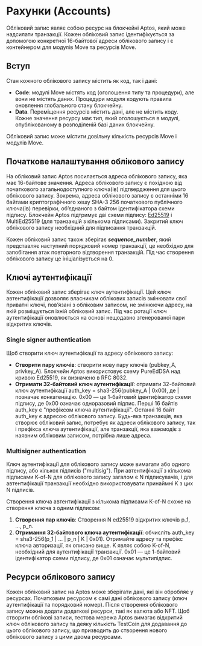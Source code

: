 # Рахунки (Accounts)

Обліковий запис являє собою ресурс на блокчейні Aptos, який може надсилати транзакції. Кожен обліковий запис ідентифікується за допомогою конкретної 16-байтової адреси облікового запису і є контейнером для модулів Move та ресурсів Move.

## Вступ

Стан кожного облікового запису містить як код, так і дані:
+ **Code**: модулі Move містять код (оголошення типу та процедури), але вони не містять даних. Процедури модуля кодують правила оновлення глобального стану блокчейну.
+ **Data**. Переміщення ресурсів містить дані, але не містить коду. Кожне значення ресурсу має тип, який оголошується в модулі, опублікованому в розподіленій базі даних блокчейну.

Обліковий запис може містити довільну кількість ресурсів Move і модулів Move.

## Початкове налаштування облікового запису

На обліковий запис Aptos посилається адреса облікового запису, яка має 16-байтове значення. 
Адреса облікового запису є похідною від початкового загальнодоступного ключа(ів) підтвердження для цього облікового запису. 
Зокрема, адреса облікового запису є останніми 16 байтами криптографічного хешу SHA-3 256 початкового публічного ключа(ів) перевірки, 
об’єднаного з байтом ідентифікатора схеми підпису. 
Блокчейн Aptos підтримує дві схеми підпису: [Ed25519](https://aptos.dev/reference/glossary#ed25519) і MultiEd25519 (для транзакцій з кількома підписами). 
Закритий ключ облікового запису необхідний для підписання транзакцій.

Кожен обліковий запис також зберігає ***sequence_number***, який представляє наступний порядковий номер транзакції, це необхідно для запобігання атак повторного відтворення транзакцій. 
Під час створення облікового запису це ініціалізується на 0.

## Ключі аутентифікації

Кожен обліковий запис зберігає ключ аутентифікації. 
Цей ключ автентифікації дозволяє власникам облікових записів змінювати свої приватні ключі, пов’язані з обліковим записом, не змінюючи адресу, на якій розміщується їхній обліковий запис. 
Під час ротації ключ аутентифікації оновлюється на основі нещодавно згенерованої пари відкритих ключів.

### Single signer authentication

Щоб створити ключ аутентифікації та адресу облікового запису:
+ **Створити пару ключів**: створити нову пару ключів (pubkey_A, privkey_A). Блокчейн Aptos використовує схему PureEdDSA над кривою Ed25519, як визначено в RFC 8032.
+ **Отримати 32-байтовий ключ аутентифікації**: отримати 32-байтовий ключ аутентифікації auth_key = sha3-256(pubkey_A | 0x00), де | позначає конкатенацію. 0x00 — це 1-байтовий ідентифікатор схеми підпису, де 0x00 означає одноразовий підпис. Перші 16 байтів auth_key є "префіксом ключа аутентифікації". Останні 16 байт auth_key є адресою облікового запису. Будь-яка транзакція, яка створює обліковий запис, потребує як адреси облікового запису, так і префікса ключа аутентифікації, але транзакції, яка взаємодіє з наявним обліковим записом, потрібна лише адреса.

### Multisigner authentication

Ключ аутентифікації для облікового запису може вимагати або одного підпису, або кількох підписів ("multisig"). При автентифікації з кількома підписами K-of-N для облікового запису загалом є N підписувачів, і для автентифікації транзакції необхідно використовувати принаймні K з цих N підписів.

Створення ключа автентифікації з кількома підписами K-of-N схоже на створення ключа з одним підписом:
1. **Створення пар ключів**: Створення N ed25519 відкритих ключів p_1, ..., p_n.
2. **Отримання 32-байтового ключа аутентифікації**: обчисліть auth_key = sha3-256(p_1 | … | p_n | K | 0x01). Отримайте адресу та префікс ключа авторизації, як описано вище. K являє собою K-of-N, необхідний для аутентифікації транзакції. 0x01 — це 1-байтовий ідентифікатор схеми підпису, де 0x01 означає мультипідпис.

## Ресурси облікового запису

Кожен обліковий запис на Aptos може зберігати дані, які він обробляє у ресурсах. Початковим ресурсом є самі дані облікового запису (ключ аутентифікації та порядковий номер). Після створення облікового запису можна додати додаткові ресурси, такі як валюта або NFT. Щоб створити облікові записи, тестова мережа Aptos вимагає відкритий ключ облікового запису та деяку кількість TestCoin для додавання до цього облікового запису, що призводить до створення нового облікового запису з цими двома ресурсами.